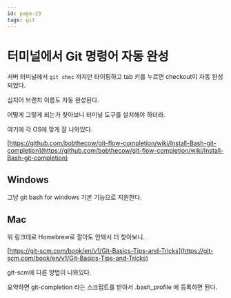 ```yaml
---
id: page-23
tags: git
---
```

# 터미널에서 Git 명령어 자동 완성

서버 터미널에서 `git chec` 까지만 타이핑하고 tab 키를 누르면 checkout이 자동 완성 되었다.

심지어 브랜치 이름도 자동 완성된다.

어떻게 그렇게 되는가 찾아보니 터미널 도구를 설치해야 하더라.

여기에 각 OS에 맞게 잘 나와있다.

[https://github.com/bobthecow/git-flow-completion/wiki/Install-Bash-git-completion](https://github.com/bobthecow/git-flow-completion/wiki/Install-Bash-git-completion)

## Windows

그냥 git bash for windows 기본 기능으로 지원한다.

## Mac

위 링크데로 Homebrew로 깔아도 안돼서 더 찾아보니..

[https://git-scm.com/book/en/v1/Git-Basics-Tips-and-Tricks](https://git-scm.com/book/en/v1/Git-Basics-Tips-and-Tricks)

git-scm에 다른 방법이 나와있다.

요약하면 git-completion 라는 스크립트를 받아서 .bash_profile 에 등록하면 된다.
